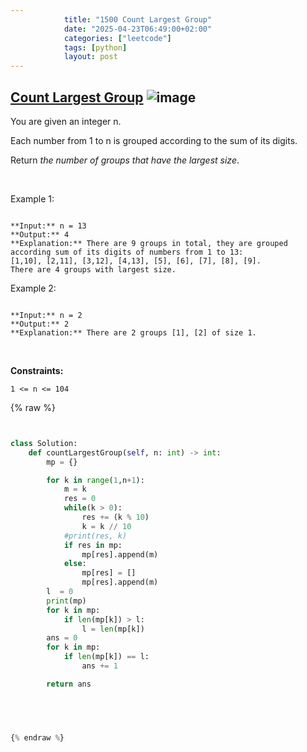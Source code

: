 ```yaml
---
            title: "1500 Count Largest Group"
            date: "2025-04-23T06:49:00+02:00"
            categories: ["leetcode"]
            tags: [python]
            layout: post
---
```

            
## [Count Largest Group](https://leetcode.com/problems/count-largest-group) ![image](https://img.shields.io/badge/Difficulty-Easy-brightgreen)

You are given an integer n.

Each number from 1 to n is grouped according to the sum of its digits.

Return *the number of groups that have the largest size*.

 

Example 1:

```

**Input:** n = 13
**Output:** 4
**Explanation:** There are 9 groups in total, they are grouped according sum of its digits of numbers from 1 to 13:
[1,10], [2,11], [3,12], [4,13], [5], [6], [7], [8], [9].
There are 4 groups with largest size.

```

Example 2:

```

**Input:** n = 2
**Output:** 2
**Explanation:** There are 2 groups [1], [2] of size 1.

```

 

**Constraints:**

	1 <= n <= 104

{% raw %}


```python


class Solution:
    def countLargestGroup(self, n: int) -> int:
        mp = {}

        for k in range(1,n+1):
            m = k
            res = 0
            while(k > 0):
                res += (k % 10)
                k = k // 10
            #print(res, k)
            if res in mp:
                mp[res].append(m)
            else:
                mp[res] = []
                mp[res].append(m)
        l  = 0
        print(mp)
        for k in mp:
            if len(mp[k]) > l:
                l = len(mp[k])
        ans = 0
        for k in mp:
            if len(mp[k]) == l:
                ans += 1

        return ans


        


{% endraw %}
